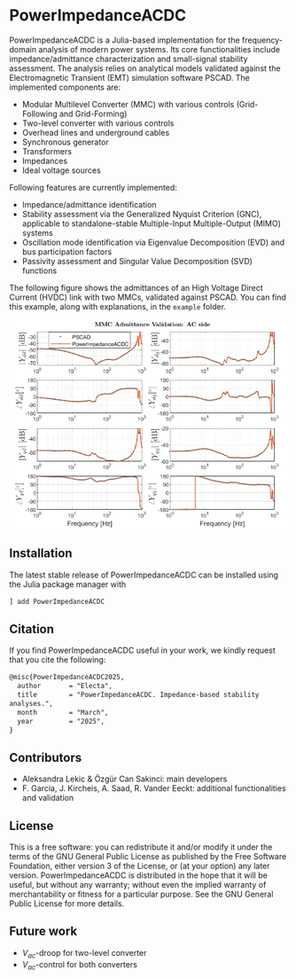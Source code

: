 # PowerImpedanceACDC
PowerImpedanceACDC is a Julia-based implementation for the frequency-domain analysis of modern power systems.
Its core functionalities include impedance/admittance characterization and small-signal stability assessment.
The analysis relies on analytical models validated against the Electromagnetic Transient (EMT) simulation software PSCAD.
The implemented components are:
- Modular Multilevel Converter (MMC) with various controls (Grid-Following and Grid-Forming)
- Two-level converter with various controls
- Overhead lines and underground cables
- Synchronous generator
- Transformers
- Impedances
- Ideal voltage sources

Following features are currently implemented:
- Impedance/admittance identification
- Stability assessment via the Generalized Nyquist Criterion (GNC), applicable to standalone-stable Multiple-Input Multiple-Output (MIMO) systems
- Oscillation mode identification via Eigenvalue Decomposition (EVD) and bus participation factors
- Passivity assessment and Singular Value Decomposition (SVD) functions 

The following figure shows the admittances of an High Voltage Direct Current (HVDC) link with two MMCs, validated against PSCAD. You can find this example, along with explanations, in the `example` folder.

![Validation against PSCAD](docs/src/pictures/P2P_validation.png)

## Installation
The latest stable release of PowerImpedanceACDC can be installed using the Julia package manager with
```julia
] add PowerImpedanceACDC
```

## Citation
If you find PowerImpedanceACDC useful in your work, we kindly request that you cite the following:
```
@misc{PowerImpedanceACDC2025,
  author       = "Electa",
  title        = "PowerImpedanceACDC. Impedance-based stability analyses.",
  month        = "March",
  year         = "2025",
}
```

## Contributors
- Aleksandra Lekic & Özgür Can Sakinci: main developers
- F. Garcia, J. Kircheis, A. Saad, R. Vander Eeckt: additional functionalities and validation

## License
This is a free software: you can redistribute it and/or modify it under the terms of the GNU General Public License as published by the Free Software Foundation, either version 3 of the License, or (at your option) any later version. PowerImpedanceACDC is distributed in the hope that it will be useful, but without any warranty; without even the implied warranty of merchantability or fitness for a particular purpose. See the GNU General Public License for more details.

## Future work
- $V_{ac}$-droop for two-level converter
- $V_{ac}$-control for both converters

